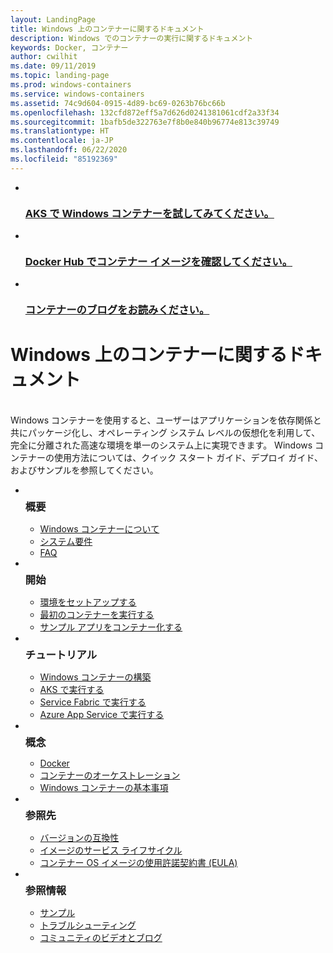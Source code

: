 ```yaml
---
layout: LandingPage
title: Windows 上のコンテナーに関するドキュメント
description: Windows でのコンテナーの実行に関するドキュメント
keywords: Docker, コンテナー
author: cwilhit
ms.date: 09/11/2019
ms.topic: landing-page
ms.prod: windows-containers
ms.service: windows-containers
ms.assetid: 74c9d604-0915-4d89-bc69-0263b76bc66b
ms.openlocfilehash: 132cfd872eff5a7d626d0241381061cdf2a33f34
ms.sourcegitcommit: 1bafb5de322763e7f8b0e840b96774e813c39749
ms.translationtype: HT
ms.contentlocale: ja-JP
ms.lasthandoff: 06/22/2020
ms.locfileid: "85192369"
---
```

<div id="main" class="v2">
    <ul class="cardsY panelContent featuredContent">
        <li>
            <a href="https://docs.microsoft.com/azure/aks/windows-container-cli" data-linktype="external">
                <div class="cardSize">
                    <div class="cardPadding">
                        <div class="card">
                            <div class="cardImageOuter">
                                <div class="cardImage">
                                    <img src="media/logo_kubernetes.svg" alt="" data-linktype="relative-path">
                                </div>
                            </div>
                            <div class="cardText">
                                <h3>AKS で Windows コンテナーを試してみてください。</h3>
                            </div>
                        </div>
                    </div>
                </div>
            </a>
        </li>
        <li>
            <a href="https://hub.docker.com/_/microsoft-windows-base-os-images" data-linktype="external">
                <div class="cardSize">
                    <div class="cardPadding">
                        <div class="card">
                            <div class="cardImageOuter">
                                <div class="cardImage">
                                    <img src="media/logo_docker.svg" alt="" data-linktype="relative-path">
                                </div>
                            </div>
                            <div class="cardText">
                                <h3>Docker Hub でコンテナー イメージを確認してください。</h3>
                            </div>
                        </div>
                    </div>
                </div>
            </a>
        </li>
        <li>
            <a href="https://techcommunity.microsoft.com/t5/Containers/bg-p/Containers" data-linktype="external">
                <div class="cardSize">
                    <div class="cardPadding">
                        <div class="card">
                            <div class="cardImageOuter">
                                <div class="cardImage">
                                    <img src="media/i_blog.svg" alt="" data-linktype="relative-path">
                                </div>
                            </div>
                            <div class="cardText">
                                <h3>コンテナーのブログをお読みください。</h3>
                            </div>
                        </div>
                    </div>
                </div>
            </a>
        </li>
    </ul>
    <h1>Windows 上のコンテナーに関するドキュメント</h1>
    <br/>
    <div class="abstract">Windows コンテナーを使用すると、ユーザーはアプリケーションを依存関係と共にパッケージ化し、オペレーティング システム レベルの仮想化を利用して、完全に分離された高速な環境を単一のシステム上に実現できます。 Windows コンテナーの使用方法については、クイック スタート ガイド、デプロイ ガイド、およびサンプルを参照してください。</div>
    <ul class="cardsW panelContent featuredContent">
        <li>
            <div class="cardSize">
                <div class="cardPadding">
                    <div class="card">
                        <div class="cardImageOuter">
                            <div class="cardImage bgdAccent1">
                                <img src="media/virtualization-containers-about.svg" alt="" data-linktype="relative-path">
                            </div>
                        </div>
                        <div class="cardText">
                            <h3 style="margin: 8px 0 2px 0;">概要</h3>
                            <ul>
                                <li><a href="/virtualization/windowscontainers/about/index" data-linktype="absolute-path">Windows コンテナーについて</a></li>
                                <li><a href="/virtualization/windowscontainers/deploy-containers/system-requirements" data-linktype="absolute-path">システム要件</a></li>
                                <li><a href="/virtualization/windowscontainers/about/faq" data-linktype="absolute-path">FAQ</a></li>
                            </ul>
                        </div>
                    </div>
                </div>
            </div>
        </li>
        <li>
            <div class="cardSize">
                <div class="cardPadding">
                    <div class="card">
                        <div class="cardImageOuter">
                            <div class="cardImage bgdAccent1">
                                <img src="media/virtualization-containers-quick-start.svg" alt="" data-linktype="relative-path">
                            </div>
                        </div>
                        <div class="cardText">
                            <h3 style="margin: 8px 0 2px 0;">開始</h3>
                            <ul>
                                <li><a href="/virtualization/windowscontainers/quick-start/set-up-environment" data-linktype="external">環境をセットアップする</a></li>
                                <li><a href="/virtualization/windowscontainers/quick-start/run-your-first-container" data-linktype="external">最初のコンテナーを実行する</a></li>
                                <li><a href="/virtualization/windowscontainers/quick-start/building-sample-app" data-linktype="external">サンプル アプリをコンテナー化する</a></li>
                            </ul>
                        </div>
                    </div>
                </div>
            </div>
        </li>
        <li>
            <div class="cardSize">
                <div class="cardPadding">
                    <div class="card">
                        <div class="cardImageOuter">
                            <div class="cardImage bgdAccent1">
                                <img src="media/container-tutorials.svg" alt="" data-linktype="relative-path">
                            </div>
                        </div>
                        <div class="cardText">
                            <h3 style="margin: 8px 0 2px 0;">チュートリアル</h3>
                            <ul>
                                <li><a href="/virtualization/windowscontainers/manage-docker/manage-windows-dockerfile" data-linktype="external">Windows コンテナーの構築</a></li>
                                <li><a href="/azure/aks/windows-container-cli" data-linktype="external">AKS で実行する</a></li>
                                <li><a href="/azure/service-fabric/service-fabric-quickstart-containers" data-linktype="external">Service Fabric で実行する</a></li>
                                <li><a href="/azure/app-service/app-service-web-get-started-windows-container" data-linktype="external">Azure App Service で実行する</a></li>
                            </ul>
                        </div>
                    </div>
                </div>
            </div>
        </li>
        <li>
            <div class="cardSize">
                <div class="cardPadding">
                    <div class="card">
                        <div class="cardImageOuter">
                            <div class="cardImage bgdAccent1">
                                <img src="media/virtualization-containers-management-tools.svg" alt="" data-linktype="relative-path">
                            </div>
                        </div>
                        <div class="cardText">
                            <h3 style="margin: 8px 0 2px 0;">概念</h3>
                            <ul>
                                <li><a href="/virtualization/windowscontainers/manage-docker/configure-docker-daemon" data-linktype="external">Docker</a></li>
                                <li><a href="/virtualization/windowscontainers/about/overview-container-orchestrators" data-linktype="external">コンテナーのオーケストレーション</a></li>
                                <li><a href="/virtualization/windowscontainers/manage-containers/container-base-images" data-linktype="external">Windows コンテナーの基本事項</a></li>
                            </ul>
                        </div>
                    </div>
                </div>
            </div>
        </li>
        <li>
            <div class="cardSize">
                <div class="cardPadding">
                    <div class="card">
                        <div class="cardImageOuter">
                            <div class="cardImage bgdAccent1">
                                <img src="media/container-reference.svg" alt="" data-linktype="relative-path">
                            </div>
                        </div>
                        <div class="cardText">
                            <h3 style="margin: 8px 0 2px 0;">参照先</h3>
                            <ul>
                                <li><a href="/virtualization/windowscontainers/deploy-containers/version-compatibility" data-linktype="external">バージョンの互換性</a></li>
                                <li><a href="/virtualization/windowscontainers/deploy-containers/base-image-lifecycle" data-linktype="external">イメージのサービス ライフサイクル</a></li>
                                <li><a href="/virtualization/windowscontainers/images-eula" data-linktype="external">コンテナー OS イメージの使用許諾契約書 (EULA)</a></li>
                            </ul>
                        </div>
                    </div>
                </div>
            </div>
        </li>
        <li>
            <div class="cardSize">
                <div class="cardPadding">
                    <div class="card">
                        <div class="cardImageOuter">
                            <div class="cardImage bgdAccent1">
                                <img src="media/virtualization-containers-community.svg" alt="" data-linktype="relative-path">
                            </div>
                        </div>
                        <div class="cardText">
                            <h3 style="margin: 8px 0 2px 0;">参照情報</h3>
                            <ul>
                                <li><a href="/virtualization/windowscontainers/samples" data-linktype="external">サンプル</a></li>
                                <li><a href="/virtualization/windowscontainers/troubleshooting" data-linktype="external">トラブルシューティング</a></li>
                                <li><a href="/virtualization/windowscontainers/communitylinks" data-linktype="external">コミュニティのビデオとブログ</a></li>
                            </ul>
                        </div>
                    </div>
                </div>
            </div>
        </li>
    </ul>
</div>